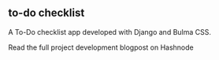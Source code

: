 ## to-do checklist

A To-Do checklist app developed with Django and Bulma CSS.

Read the full project development blogpost on Hashnode 